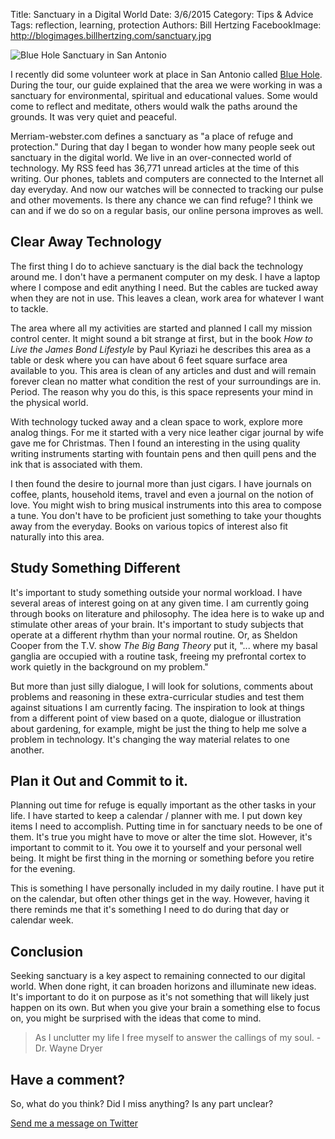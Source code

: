 Title: Sanctuary in a Digital World
Date: 3/6/2015
Category: Tips & Advice
Tags: reflection, learning, protection
Authors: Bill Hertzing
FacebookImage: http://blogimages.billhertzing.com/sanctuary.jpg

![Blue Hole Sanctuary in San Antonio](http://blogimages.billhertzing.com/sanctuary.jpg)

I recently did some volunteer work at place in San Antonio called [Blue Hole](http://www.headwaterscoalition.org). During the tour, our guide explained that the area we were working in was a sanctuary for environmental, spiritual and educational values. Some would come to reflect and meditate, others would walk the paths around the grounds. It was very quiet and peaceful. 

Merriam-webster.com defines a sanctuary as "a place of refuge and protection." During that day I began to wonder how many people seek out sanctuary in the digital world. We live in an over-connected world of technology. My RSS feed has 36,771 unread articles at the time of this writing. Our phones, tablets and computers are connected to the Internet all day everyday. And now our watches will be connected to tracking our pulse and other movements. Is there any chance we can find refuge? I think we can and if we do so on a regular basis, our online persona improves as well.

## Clear Away Technology

The first thing I do to achieve sanctuary is the dial back the technology around me.  I don't have a permanent computer on my desk.  I have a laptop where I compose and edit anything I need.  But the cables are tucked away when they are not in use.  This leaves a clean, work area for whatever I want to tackle.  

The area where all my activities are started and planned I call my mission control center.  It might sound a bit strange at first, but in the book *How to Live the James Bond Lifestyle* by Paul Kyriazi he describes this area as a table or desk where you can have about 6 feet square surface area available to you.  This area is clean of any articles and dust and will remain forever clean no matter what condition the rest of your surroundings are in.  Period.  The reason why you do this, is this space represents your mind in the physical world.

With technology tucked away and a clean space to work, explore more analog things.  For me it started with a very nice leather cigar journal by wife gave me for Christmas. Then I found an interesting in the using quality writing instruments starting with fountain pens and then quill pens and the ink that is associated with them.  

I then found the desire to journal more than just cigars.  I have journals on coffee, plants, household items, travel and even a journal on the notion of love.  You might wish to bring musical instruments into this area to compose a tune.  You don't have to be proficient just something to take your thoughts away from the everyday.  Books on various topics of interest also fit naturally into this area.  

## Study Something Different

It's important to study something outside your normal workload.  I have several areas of interest going on at any given time.  I am currently going through books on literature and philosophy.  The idea here is to wake up and stimulate other areas of your brain.  It's important to study subjects that operate at a different rhythm than your normal routine. Or, as Sheldon Cooper from the T.V. show *The Big Bang Theory* put it, "... where my basal ganglia are occupied with a routine task, freeing my prefrontal cortex to work quietly in the background on my problem."

But more than just silly dialogue, I will look for solutions, comments about problems and reasoning in these extra-curricular studies and test them against situations I am currently facing.  The inspiration to look at things from a different point of view based on a quote, dialogue or illustration about gardening, for example, might be just the thing to help me solve a problem in technology.  It's changing the way material relates to one another.

## Plan it Out and Commit to it.

Planning out time for refuge is equally important as the other tasks in your life.  I have started to keep a calendar / planner with me.  I put down key items I need to accomplish.  Putting time in for sanctuary needs to be one of them.  It's true you might have to move or alter the time slot.  However, it's important to commit to it.  You owe it to yourself and your personal well being.  It might be first thing in the morning or something before you retire for the evening.  

This is something I have personally included in my daily routine.  I have put it on the calendar, but often other things get in the way.  However, having it there reminds me that it's something I need to do during that day or calendar week.

## Conclusion

Seeking sanctuary is a key aspect to remaining connected to our digital world.  When done right, it can broaden horizons and illuminate new ideas.  It's important to do it on purpose as it's not something that will likely just happen on its own.  But when you give your brain a something else to focus on, you might be surprised with the ideas that come to mind.

> As I unclutter my life I free myself to answer the callings of my soul. - Dr. Wayne Dryer



## Have a comment? ##
So, what do you think? Did I miss anything?  Is any part unclear?

[Send me a message on Twitter](https://twitter.com/BillHertzing)


